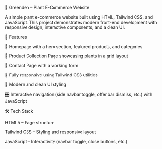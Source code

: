 🌿 Greenden – Plant E-Commerce Website

A simple plant e-commerce website built using HTML, Tailwind CSS, and JavaScript.
This project demonstrates modern front-end development with responsive design, interactive components, and a clean UI.

📌 Features

🌱 Homepage with a hero section, featured products, and categories

🛒 Product Collection Page showcasing plants in a grid layout

📄 Contact Page with a working form

📱 Fully responsive using Tailwind CSS utilities

🎨 Modern and clean UI styling

🎛️ Interactive navigation (side navbar toggle, offer bar dismiss, etc.) with JavaScript

🛠️ Tech Stack

HTML5 – Page structure

Tailwind CSS – Styling and responsive layout

JavaScript  – Interactivity (navbar toggle, close buttons, etc.)
